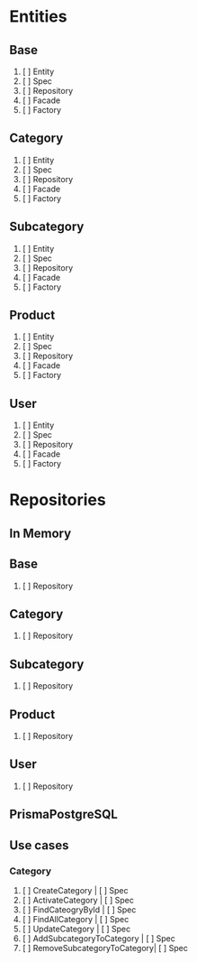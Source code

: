 # Entities

## Base

1. [ ] Entity
2. [ ] Spec
3. [ ] Repository
4. [ ] Facade
5. [ ] Factory

## Category

1. [ ] Entity
2. [ ] Spec
3. [ ] Repository
4. [ ] Facade
5. [ ] Factory

## Subcategory

1. [ ] Entity
2. [ ] Spec
3. [ ] Repository
4. [ ] Facade
5. [ ] Factory

## Product

1. [ ] Entity
2. [ ] Spec
3. [ ] Repository
4. [ ] Facade
5. [ ] Factory

## User

1. [ ] Entity
2. [ ] Spec
3. [ ] Repository
4. [ ] Facade
5. [ ] Factory

# Repositories

## In Memory

## Base

1. [ ] Repository

## Category

1. [ ] Repository

## Subcategory

1. [ ] Repository

## Product

1. [ ] Repository

## User

1. [ ] Repository

## PrismaPostgreSQL

## Use cases

### Category

1. [ ] CreateCategory             | [ ] Spec
2. [ ] ActivateCategory           | [ ] Spec
3. [ ] FindCateogryById           | [ ] Spec
4. [ ] FindAllCategory            | [ ] Spec
5. [ ] UpdateCategory             | [ ] Spec
6. [ ] AddSubcategoryToCategory   | [ ] Spec
7. [ ] RemoveSubcategoryToCategory| [ ] Spec
